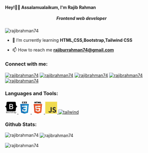 <h4 align="left">Hey!🙋‍♂️ Assalamualaikum, I'm Rajib Rahman</h5>
<h5 align="center">Frontend web developer</h5>

<p align="left"> <img src="https://komarev.com/ghpvc/?username=rajibrahman74&label=Profile%20views&color=0e75b6&style=flat" alt="rajibrahman74" /> </p>

- 🌱 I’m currently learning **HTML,CSS,Bootstrap,Tailwind CSS**

- 📫 How to reach me **rajiburrahman74@gmail.com**

<h3 align="left">Connect with me:</h3>
<p align="left">
<a href="https://codepen.io/rajibrahman74" target="blank"><img align="center" src="https://raw.githubusercontent.com/rahuldkjain/github-profile-readme-generator/master/src/images/icons/Social/codepen.svg" alt="rajibrahman74" height="30" width="40" /></a>
<a href="https://twitter.com/rajibrahman74" target="blank"><img align="center" src="https://raw.githubusercontent.com/rahuldkjain/github-profile-readme-generator/master/src/images/icons/Social/twitter.svg" alt="rajibrahman74" height="30" width="40" /></a>
<a href="https://linkedin.com/in/rajibrahman74" target="blank"><img align="center" src="https://raw.githubusercontent.com/rahuldkjain/github-profile-readme-generator/master/src/images/icons/Social/linked-in-alt.svg" alt="rajibrahman74" height="30" width="40" /></a>
<a href="https://fb.com/rajibrahman74" target="blank"><img align="center" src="https://raw.githubusercontent.com/rahuldkjain/github-profile-readme-generator/master/src/images/icons/Social/facebook.svg" alt="rajibrahman74" height="30" width="40" /></a>
<a href="https://instagram.com/rajibrahman74" target="blank"><img align="center" src="https://raw.githubusercontent.com/rahuldkjain/github-profile-readme-generator/master/src/images/icons/Social/instagram.svg" alt="rajibrahman74" height="30" width="40" /></a>
</p>

<h3 align="left">Languages and Tools:</h3>
<p align="left"> <a href="https://getbootstrap.com" target="_blank" rel="noreferrer"> <img src="https://raw.githubusercontent.com/devicons/devicon/master/icons/bootstrap/bootstrap-plain-wordmark.svg" alt="bootstrap" width="40" height="40"/> </a> <a href="https://www.w3schools.com/css/" target="_blank" rel="noreferrer"> <img src="https://raw.githubusercontent.com/devicons/devicon/master/icons/css3/css3-original-wordmark.svg" alt="css3" width="40" height="40"/> </a> <a href="https://www.w3.org/html/" target="_blank" rel="noreferrer"> <img src="https://raw.githubusercontent.com/devicons/devicon/master/icons/html5/html5-original-wordmark.svg" alt="html5" width="40" height="40"/> </a> <a href="https://developer.mozilla.org/en-US/docs/Web/JavaScript" target="_blank" rel="noreferrer"> <img src="https://raw.githubusercontent.com/devicons/devicon/master/icons/javascript/javascript-original.svg" alt="javascript" width="40" height="40"/> </a> <a href="https://tailwindcss.com/" target="_blank" rel="noreferrer"> <img src="https://www.vectorlogo.zone/logos/tailwindcss/tailwindcss-icon.svg" alt="tailwind" width="40" height="40"/> </a> </p>

<h3 align="left">Github Stats:</h3>
<p><img align="left" src="https://github-readme-stats.vercel.app/api/top-langs?username=rajibrahman74&show_icons=true&locale=en&layout=compact" alt="rajibrahman74" /></p>

<p>&nbsp;<img align="center" src="https://github-readme-stats.vercel.app/api?username=rajibrahman74&show_icons=true&locale=en" alt="rajibrahman74" /></p>

<p><img align="center" src="https://github-readme-streak-stats.herokuapp.com/?user=rajibrahman74&" alt="rajibrahman74" /></p>
